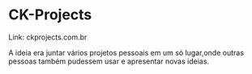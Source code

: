 # CK-Projects

Link: ckprojects.com.br

A ideia era juntar vários projetos pessoais em um só lugar,onde outras pessoas também pudessem usar e apresentar novas ideias.